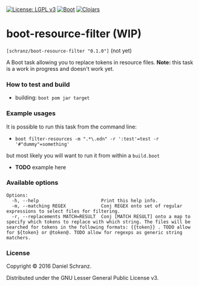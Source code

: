[![License: LGPL v3](https://img.shields.io/badge/license-LGPL_v3-brightgreen.svg)](https://www.gnu.org/licenses/lgpl-3.0.en.html#content)
[![Boot](https://img.shields.io/badge/boot-2.6.0-ECC42F.svg?style=flat)](http://boot-clj.com/)
[![Clojars](https://img.shields.io/badge/clojars-0.1.0-blue.svg?style=flat)](https://clojars.org/....)

boot-resource-filter (WIP)
==========
`[schranz/boot-resource-filter "0.1.0"]` (not yet)

A Boot task allowing you to replace tokens in resource files. 
**Note:** this task is a work in progress and doesn't work yet.

### How to test and build

* building: `boot pom jar target`

### Example usages
It is possible to run this task from the command line:
- `boot filter-resources -m ".*\.edn" -r ':test'=test -r '#"dummy"=something'`

but most likely you will want to run it from within a `build.boot`
* **TODO** example here

### Available options
```
Options:
  -h, --help                       Print this help info.
  -m, --matching REGEX             Conj REGEX onto set of regular expressions to select files for filtering.
  -r, --replacements MATCH=RESULT  Conj [MATCH RESULT] onto a map to specify which tokens to replace with which string. The files will be searched for tokens in the following formats: {{token}} . TODO allow for ${token} or @token@. TODO allow for regexps as generic string matchers.
 ```

### License
Copyright © 2016 Daniel Schranz.

Distributed under the GNU Lesser General Public License v3.

